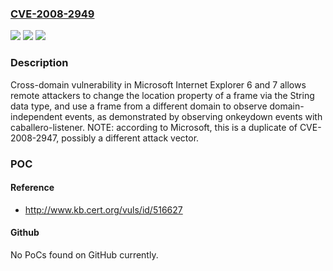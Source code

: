 ### [CVE-2008-2949](https://cve.mitre.org/cgi-bin/cvename.cgi?name=CVE-2008-2949)
![](https://img.shields.io/static/v1?label=Product&message=n%2Fa&color=blue)
![](https://img.shields.io/static/v1?label=Version&message=n%2Fa&color=blue)
![](https://img.shields.io/static/v1?label=Vulnerability&message=n%2Fa&color=brighgreen)

### Description

Cross-domain vulnerability in Microsoft Internet Explorer 6 and 7 allows remote attackers to change the location property of a frame via the String data type, and use a frame from a different domain to observe domain-independent events, as demonstrated by observing onkeydown events with caballero-listener.  NOTE: according to Microsoft, this is a duplicate of CVE-2008-2947, possibly a different attack vector.

### POC

#### Reference
- http://www.kb.cert.org/vuls/id/516627

#### Github
No PoCs found on GitHub currently.

